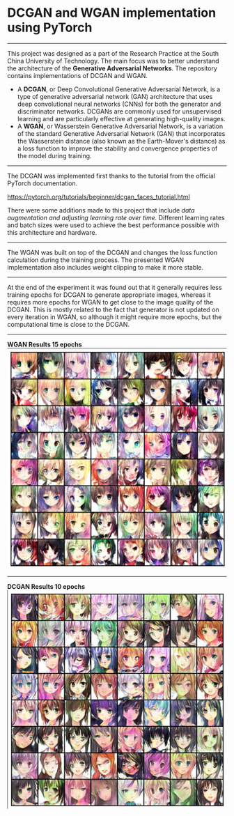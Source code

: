 # DCGAN and WGAN implementation using PyTorch

---

This project was designed as a part of the Research Practice at the South China University of Technology. The main focus was to better understand the architecture of the **Generative Adversarial Networks**. The repository contains implementations of DCGAN and WGAN. 

- A **DCGAN**, or Deep Convolutional Generative Adversarial Network, is a type of generative adversarial network (GAN) architecture that uses deep convolutional neural networks (CNNs) for both the generator and discriminator networks. DCGANs are commonly used for unsupervised learning and are particularly effective at generating high-quality images.
- A **WGAN**, or Wasserstein Generative Adversarial Network, is a variation of the standard Generative Adversarial Network (GAN) that incorporates the Wasserstein distance (also known as the Earth-Mover's distance) as a loss function to improve the stability and convergence properties of the model during training.

---

The DCGAN was implemented first thanks to the tutorial from the official PyTorch documentation. 

https://pytorch.org/tutorials/beginner/dcgan_faces_tutorial.html

There were some additions made to this project that include *data augmentation and adjusting learning rate over time.* Different learning rates and batch sizes were used to achieve the best performance possible with this architecture and hardware.

---

The WGAN was built on top of the DCGAN and changes the loss function calculation during the training process. The presented WGAN implementation also includes weight clipping to make it more stable.

---

At the end of the experiment it was found out that it generally requires less training epochs for DCGAN to generate appropriate images, whereas it requires more epochs for WGAN to get close to the image quality of the DCGAN. This is mostly related to the fact that generator is not updated on every iteration in WGAN, so although it might require more epochs, but the computational time is close to the DCGAN.

---

**WGAN Results 15 epochs**
![sample_results_wgan](sample_results_wgan.png)

---

**DCGAN Results 10 epochs**
![sample_results_dcgan](sample_results_dcgan.png)